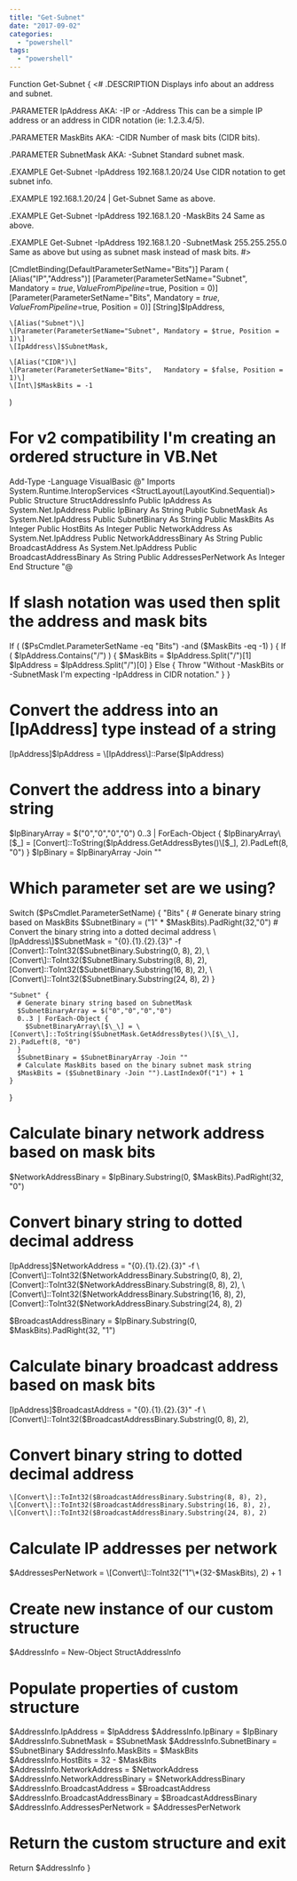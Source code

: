 ```yaml
---
title: "Get-Subnet"
date: "2017-09-02"
categories: 
  - "powershell"
tags: 
  - "powershell"
---
```


Function Get-Subnet {
<#
.DESCRIPTION
Displays info about an address and subnet.

.PARAMETER IpAddress
AKA: -IP or -Address
This can be a simple IP address or an address in CIDR notation (ie: 1.2.3.4/5).

.PARAMETER MaskBits
AKA: -CIDR
Number of mask bits (CIDR bits).

.PARAMETER SubnetMask
AKA: -Subnet
Standard subnet mask.

.EXAMPLE
Get-Subnet -IpAddress 192.168.1.20/24
Use CIDR notation to get subnet info.

.EXAMPLE
192.168.1.20/24 | Get-Subnet
Same as above.

.EXAMPLE
Get-Subnet -IpAddress 192.168.1.20 -MaskBits 24
Same as above.

.EXAMPLE
Get-Subnet -IpAddress 192.168.1.20 -SubnetMask 255.255.255.0
Same as above but using as subnet mask instead of mask bits.
#>

  \[CmdletBinding(DefaultParameterSetName="Bits")\]
  Param (
    \[Alias("IP","Address")\]
    \[Parameter(ParameterSetName="Subnet", Mandatory = $true, ValueFromPipeline=$true, Position = 0)\]
    \[Parameter(ParameterSetName="Bits",   Mandatory = $true, ValueFromPipeline=$true, Position = 0)\]
    \[String\]$IpAddress,
    
    \[Alias("Subnet")\]
    \[Parameter(ParameterSetName="Subnet", Mandatory = $true, Position = 1)\]   
    \[IpAddress\]$SubnetMask,
    
    \[Alias("CIDR")\]
    \[Parameter(ParameterSetName="Bits",   Mandatory = $false, Position = 1)\]   
    \[Int\]$MaskBits = -1
  )
  
# For v2 compatibility I'm creating an ordered structure in VB.Net
Add-Type -Language VisualBasic @"
Imports System.Runtime.InteropServices
<StructLayout(LayoutKind.Sequential)> Public Structure StructAddressInfo
    Public IpAddress As System.Net.IpAddress
    Public IpBinary As String
    Public SubnetMask As System.Net.IpAddress
    Public SubnetBinary As String
    Public MaskBits As Integer
    Public HostBits As Integer
    Public NetworkAddress As System.Net.IpAddress
    Public NetworkAddressBinary As String
    Public BroadcastAddress As System.Net.IpAddress
    Public BroadcastAddressBinary As String
    Public AddressesPerNetwork As Integer
End Structure
"@  

  # If slash notation was used then split the address and mask bits
  If ( ($PsCmdlet.ParameterSetName -eq "Bits") -and ($MaskBits -eq -1) ) {
    If ( $IpAddress.Contains("/") ) {
      $MaskBits = $IpAddress.Split("/")\[1\]
      $IpAddress = $IpAddress.Split("/")\[0\]
    } Else {
      Throw "Without -MaskBits or -SubnetMask I'm expecting -IpAddress in CIDR notation."
    }
  }
  
  # Convert the address into an \[IpAddress\] type instead of a string
  \[IpAddress\]$IpAddress = \[IpAddress\]::Parse($IpAddress)
  
  # Convert the address into a binary string
  $IpBinaryArray = $("0","0","0","0")
  0..3 | ForEach-Object { 
    $IpBinaryArray\[$\_\] = \[Convert\]::ToString($IpAddress.GetAddressBytes()\[$\_\], 2).PadLeft(8, "0") 
  }
  $IpBinary = $IpBinaryArray -Join ""
  
  
  # Which parameter set are we using?
  Switch ($PsCmdlet.ParameterSetName) {
    "Bits" {
      # Generate binary string based on MaskBits
      $SubnetBinary = ("1" \* $MaskBits).PadRight(32,"0")
      # Convert the binary string into a dotted decimal address
      \[IpAddress\]$SubnetMask = "{0}.{1}.{2}.{3}" -f \[Convert\]::ToInt32($SubnetBinary.Substring(0, 8), 2),
        \[Convert\]::ToInt32($SubnetBinary.Substring(8, 8), 2),
        \[Convert\]::ToInt32($SubnetBinary.Substring(16, 8), 2),
        \[Convert\]::ToInt32($SubnetBinary.Substring(24, 8), 2)
    }
    
    "Subnet" {
      # Generate binary string based on SubnetMask
      $SubnetBinaryArray = $("0","0","0","0")
      0..3 | ForEach-Object { 
        $SubnetBinaryArray\[$\_\] = \[Convert\]::ToString($SubnetMask.GetAddressBytes()\[$\_\], 2).PadLeft(8, "0") 
      }
      $SubnetBinary = $SubnetBinaryArray -Join ""
      # Calculate MaskBits based on the binary subnet mask string
      $MaskBits = ($SubnetBinary -Join "").LastIndexOf("1") + 1
    }
  }
  
  # Calculate binary network address based on mask bits
  $NetworkAddressBinary = $IpBinary.Substring(0, $MaskBits).PadRight(32, "0")
  # Convert binary string to dotted decimal address
  \[IpAddress\]$NetworkAddress = "{0}.{1}.{2}.{3}" -f \[Convert\]::ToInt32($NetworkAddressBinary.Substring(0, 8), 2),
    \[Convert\]::ToInt32($NetworkAddressBinary.Substring(8, 8), 2),
    \[Convert\]::ToInt32($NetworkAddressBinary.Substring(16, 8), 2),
    \[Convert\]::ToInt32($NetworkAddressBinary.Substring(24, 8), 2)

  $BroadcastAddressBinary = $IpBinary.Substring(0, $MaskBits).PadRight(32, "1")
  # Calculate binary broadcast address based on mask bits
  \[IpAddress\]$BroadcastAddress = "{0}.{1}.{2}.{3}" -f \[Convert\]::ToInt32($BroadcastAddressBinary.Substring(0, 8), 2),
  # Convert binary string to dotted decimal address
    \[Convert\]::ToInt32($BroadcastAddressBinary.Substring(8, 8), 2),
    \[Convert\]::ToInt32($BroadcastAddressBinary.Substring(16, 8), 2),
    \[Convert\]::ToInt32($BroadcastAddressBinary.Substring(24, 8), 2)
     
  # Calculate IP addresses per network
  $AddressesPerNetwork = \[Convert\]::ToInt32("1"\*(32-$MaskBits), 2) + 1
  
  # Create new instance of our custom structure
  $AddressInfo = New-Object StructAddressInfo
  # Populate properties of custom structure
  $AddressInfo.IpAddress = $IpAddress
  $AddressInfo.IpBinary = $IpBinary
  $AddressInfo.SubnetMask = $SubnetMask
  $AddressInfo.SubnetBinary = $SubnetBinary
  $AddressInfo.MaskBits = $MaskBits  
  $AddressInfo.HostBits = 32 - $MaskBits  
  $AddressInfo.NetworkAddress = $NetworkAddress
  $AddressInfo.NetworkAddressBinary = $NetworkAddressBinary
  $AddressInfo.BroadcastAddress = $BroadcastAddress
  $AddressInfo.BroadcastAddressBinary = $BroadcastAddressBinary
  $AddressInfo.AddressesPerNetwork = $AddressesPerNetwork
  # Return the custom structure and exit
  Return $AddressInfo
}
